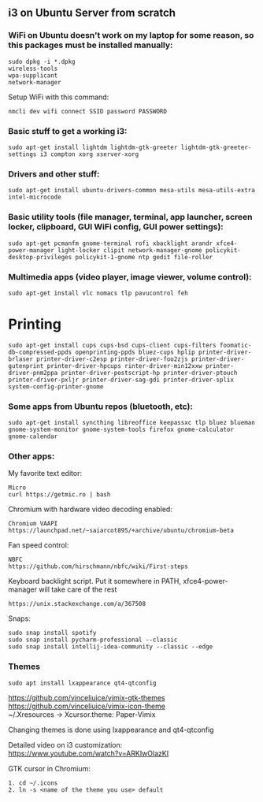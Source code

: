 i3 on Ubuntu Server from scratch
--------------------------------

### WiFi on Ubuntu doesn't work on my laptop for some reason, so this packages must be installed manually:
```
sudo dpkg -i *.dpkg  
wireless-tools
wpa-supplicant
network-manager
``` 

Setup WiFi with this command:  
```
nmcli dev wifi connect SSID password PASSWORD
```

### Basic stuff to get a working i3:
```
sudo apt-get install lightdm lightdm-gtk-greeter lightdm-gtk-greeter-settings i3 compton xorg xserver-xorg
```

### Drivers and other stuff:
```
sudo apt-get install ubuntu-drivers-common mesa-utils mesa-utils-extra intel-microcode
```

### Basic utility tools (file manager, terminal, app launcher, screen locker, clipboard, GUI WiFi config, GUI power settings):
```
sudo apt-get pcmanfm gnome-terminal rofi xbacklight arandr xfce4-power-manager light-locker clipit network-manager-gnome policykit-desktop-privileges policykit-1-gnome ntp gedit file-roller
```

### Multimedia apps (video player, image viewer, volume control):
```
sudo apt-get install vlc nomacs tlp pavucontrol feh
```

# Printing
```
sudo apt-get install cups cups-bsd cups-client cups-filters foomatic-db-compressed-ppds openprinting-ppds bluez-cups hplip printer-driver-brlaser printer-driver-c2esp printer-driver-foo2zjs printer-driver-gutenprint printer-driver-hpcups rinter-driver-min12xxw printer-driver-pnm2ppa printer-driver-postscript-hp printer-driver-ptouch printer-driver-pxljr printer-driver-sag-gdi printer-driver-splix system-config-printer-gnome
```

### Some apps from Ubuntu repos (bluetooth, etc):
```
sudo apt-get install syncthing libreoffice keepassxc tlp bluez blueman gnome-system-monitor gnome-system-tools firefox gnome-calculator gnome-calendar
```

### Other apps:
My favorite text editor:
```
Micro
curl https://getmic.ro | bash
```
Chromium with hardware video decoding enabled:
```
Chromium VAAPI
https://launchpad.net/~saiarcot895/+archive/ubuntu/chromium-beta
```
Fan speed control:
```
NBFC
https://github.com/hirschmann/nbfc/wiki/First-steps
```
Keyboard backlight script. Put it somewhere in PATH, xfce4-power-manager will take care of the rest
```
https://unix.stackexchange.com/a/367508
```  
Snaps:
```
sudo snap install spotify
sudo snap install pycharm-professional --classic
sudo snap install intellij-idea-community --classic --edge
``` 


### Themes
```
sudo apt install lxappearance qt4-qtconfig
```
https://github.com/vinceliuice/vimix-gtk-themes  
https://github.com/vinceliuice/vimix-icon-theme  
~/.Xresources -> Xcursor.theme: Paper-Vimix  

Changing themes is done using lxappearance and qt4-qtconfig

Detailed video on i3 customization:  
https://www.youtube.com/watch?v=ARKIwOlazKI

GTK cursor in Chromium:
```
1. cd ~/.icons
2. ln -s <name of the theme you use> default
```
